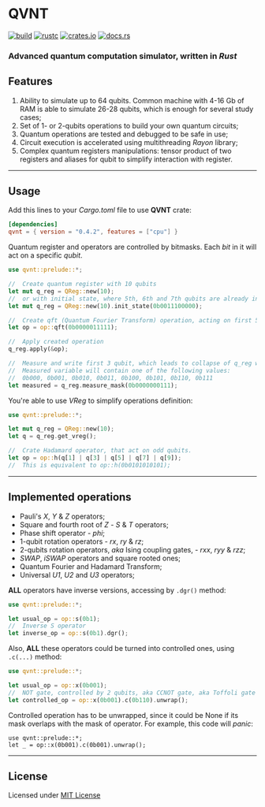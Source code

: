 # QVNT

[![build](https://img.shields.io/github/workflow/status/MucTepDayH16/qvnt/Rust?style=for-the-badge&logo=github&label=build/tests)](https://github.com/MucTepDayH16/qvnt/actions/workflows/rust.yml)
[![rustc](https://img.shields.io/badge/rustc-1.40+-blue?style=for-the-badge&logo=rust)](https://www.rust-lang.org)
[![crates.io](https://img.shields.io/crates/v/qvnt?style=for-the-badge&logo=hackthebox&logoColor=white)](https://crates.io/crates/qvnt)
[![docs.rs](https://img.shields.io/docsrs/qvnt?style=for-the-badge&logo=rust)](https://docs.rs/qvnt/)

### Advanced quantum computation simulator, written in *Rust*


## Features
1. Ability to simulate up to 64 qubits.
   Common machine with 4-16 Gb of RAM is able to simulate 26-28 qubits, which is enough for several study cases;
2. Set of 1- or 2-qubits operations to build your own quantum circuits;
3. Quantum operations are tested and debugged to be safe in use;
4. Circuit execution is accelerated using multithreading *Rayon* library;
5. Complex quantum registers manipulations: tensor product of two registers and aliases for qubit to simplify interaction with register.

___
## Usage

Add this lines to your *Cargo.toml* file to use __QVNT__ crate:

```toml
[dependencies]
qvnt = { version = "0.4.2", features = ["cpu"] }
```

Quantum register and operators are controlled by bitmasks.
Each *bit* in it will act on a specific *qubit*.

```rust
use qvnt::prelude::*;

//  Create quantum register with 10 qubits
let mut q_reg = QReg::new(10);
//  or with initial state, where 5th, 6th and 7th qubits are already in state |1>.
let mut q_reg = QReg::new(10).init_state(0b0011100000);

//  Create qft (Quantum Fourier Transform) operation, acting on first 5 qubits in q_reg.
let op = op::qft(0b0000011111);

//  Apply created operation
q_reg.apply(&op);

//  Measure and write first 3 qubit, which leads to collapse of q_reg wave function.
//  Measured variable will contain one of the following values:
//  0b000, 0b001, 0b010, 0b011, 0b100, 0b101, 0b110, 0b111
let measured = q_reg.measure_mask(0b0000000111);
```

You're able to use *VReg* to simplify operations definition:

```rust
use qvnt::prelude::*;

let mut q_reg = QReg::new(10);
let q = q_reg.get_vreg();

//  Crate Hadamard operator, that act on odd qubits.
let op = op::h(q[1] | q[3] | q[5] | q[7] | q[9]);
//  This is equivalent to op::h(0b0101010101);
```

___
## Implemented operations
* Pauli's *X*, *Y* & *Z* operators;
* Square and fourth root of *Z* - *S* & *T* operators;
* Phase shift operator - *phi*;
* 1-qubit rotation operators - *rx*, *ry* & *rz*;
* 2-qubits rotation operators, *aka* Ising coupling gates, - *rxx*, *ryy* & *rzz*;
* *SWAP*, *iSWAP* operators and square rooted ones;
* Quantum Fourier and Hadamard Transform;
* Universal *U1*, *U2* and *U3* operators;

__ALL__ operators have inverse versions, accessing by ```.dgr()``` method:
```rust
use qvnt::prelude::*;

let usual_op = op::s(0b1);
//  Inverse S operator
let inverse_op = op::s(0b1).dgr();
```

Also, __ALL__ these operators could be turned into controlled ones, using ```.c(...)``` method:
```rust
use qvnt::prelude::*;

let usual_op = op::x(0b001);
//  NOT gate, controlled by 2 qubits, aka CCNOT gate, aka Toffoli gate
let controlled_op = op::x(0b001).c(0b110).unwrap();
```
Controlled operation has to be unwrapped, since it could be None if its mask overlaps with the mask of operator.
For example, this code will *panic*:
```rust,should_panic,panics
use qvnt::prelude::*;
let _ = op::x(0b001).c(0b001).unwrap();
```


___
## License
Licensed under [MIT License](LICENSE.md)
